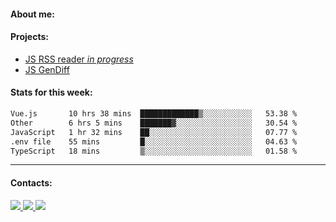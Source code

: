 #### About me:

#### Projects:
- [JS RSS reader *in progress*](https://github.com/GKoil/frontend-project-lvl3)
- [JS GenDiff](https://github.com/GKoil/GenDiff)

#### Stats for this week:
<!--START_SECTION:waka-->

```txt
Vue.js       10 hrs 38 mins  █████████████▒░░░░░░░░░░░   53.38 %
Other        6 hrs 5 mins    ███████▓░░░░░░░░░░░░░░░░░   30.54 %
JavaScript   1 hr 32 mins    ██░░░░░░░░░░░░░░░░░░░░░░░   07.77 %
.env file    55 mins         █░░░░░░░░░░░░░░░░░░░░░░░░   04.63 %
TypeScript   18 mins         ▒░░░░░░░░░░░░░░░░░░░░░░░░   01.58 %
```

<!--END_SECTION:waka-->
---
#### Contacts:

<a target='_blank' title='LinkedIn' href="https://www.linkedin.com/in/gkoil/">
  <img src="https://img.shields.io/badge/LinkedIn-0077B5?style=for-the-badge&logo=linkedin&logoColor=white" />
</a>
<a target='_blank' title='Telegram' href="https://t.me/gkoil">
  <img src="https://img.shields.io/badge/Telegram-2CA5E0?style=for-the-badge&logo=telegram&logoColor=white" />
</a>
<a target='_blank' title='Gmail' href="mailto: gk.grigorev@gmail.com">
  <img src="https://img.shields.io/badge/Gmail-D14836?style=for-the-badge&logo=gmail&logoColor=white" />
</a>

